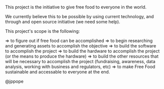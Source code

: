 
This project is the initiative to give free food to everyone in the world. 

We currently believe this to be possible by using current technology, and through and open source initiative (we need some help).

This project's scope is the following:

=> to figure out if free food can be accomplished
=> to begin researching and generating assets to accomplish the objective 
=> to build the software to accomplish the project
=> to build the hardware to accomplish the project (or the means to produce the hardware)
=> to build the other resources that will be necessary to accomplish the project (fundraising, awareness, data analysis, working with business and regulators, etc)
=> to make Free Food sustainable and accessable to everyone at the end.


@jppope
